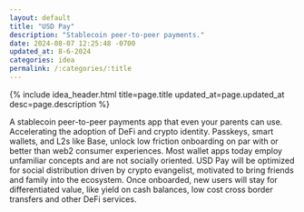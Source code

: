 ```yaml
---
layout: default
title: "USD Pay"
description: "Stablecoin peer-to-peer payments."
date: 2024-08-07 12:25:48 -0700
updated_at: 8-6-2024
categories: idea
permalink: /:categories/:title
---
```


{% include idea_header.html title=page.title updated_at=page.updated_at desc=page.description %}

A stablecoin peer-to-peer payments app that even your parents can use. Accelerating the adoption of DeFi and crypto identity. Passkeys, smart wallets, and L2s like Base, unlock low friction onboarding on par with or better than web2 consumer experiences. Most wallet apps today employ unfamiliar concepts and are not socially oriented. USD Pay will be optimized for social distribution driven by crypto evangelist, motivated to bring friends and family into the ecosystem. Once onboarded, new users will stay for differentiated value, like yield on cash balances, low cost cross border transfers and other DeFi services.
